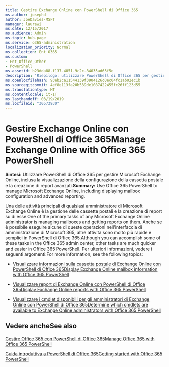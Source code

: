 ```yaml
---
title: Gestire Exchange Online con PowerShell di Office 365
ms.author: josephd
author: JoeDavies-MSFT
manager: laurawi
ms.date: 12/15/2017
ms.audience: Admin
ms.topic: hub-page
ms.service: o365-administration
localization_priority: Normal
ms.collection: Ent_O365
ms.custom:
- Ent_Office_Other
- PowerShell
ms.assetid: b23dda88-f137-4051-9c2c-84035ad63f5e
description: 'Riepilogo: utilizzare PowerShell di Office 365 per gestire Microsoft Exchange Online, inclusa la visualizzazione della configurazione della cassetta postale e la creazione di report avanzati.'
ms.openlocfilehash: 93eb2ca11544139f3904126c0ec04fc1ab02ec1b
ms.sourcegitcommit: 4ef8e113fa20b539de1087422455fc26ff123d55
ms.translationtype: HT
ms.contentlocale: it-IT
ms.lasthandoff: 03/19/2019
ms.locfileid: "30573930"
---
```

# <a name="manage-exchange-online-with-office-365-powershell"></a><span data-ttu-id="64336-103">Gestire Exchange Online con PowerShell di Office 365</span><span class="sxs-lookup"><span data-stu-id="64336-103">Manage Exchange Online with Office 365 PowerShell</span></span>

 <span data-ttu-id="64336-104">**Sintesi:** Utilizzare PowerShell di Office 365 per gestire Microsoft Exchange Online, inclusa la visualizzazione della configurazione della cassetta postale e la creazione di report avanzati.</span><span class="sxs-lookup"><span data-stu-id="64336-104">**Summary:** Use Office 365 PowerShell to manage Microsoft Exchange Online, including displaying mailbox configuration and advanced reporting.</span></span>
  
<span data-ttu-id="64336-105">Una delle attività principali di qualsiasi amministratore di Microsoft Exchange Online è la gestione delle cassette postali e la creazione di report su di esse.</span><span class="sxs-lookup"><span data-stu-id="64336-105">One of the primary tasks of any Microsoft Exchange Online administrator is managing mailboxes and getting reports on them.</span></span> <span data-ttu-id="64336-106">Anche se è possibile eseguire alcune di queste operazioni nell'interfaccia di amministrazione di Microsoft 365, altre attività sono molto più rapide e semplici in PowerShell di Office 365.</span><span class="sxs-lookup"><span data-stu-id="64336-106">Although you can accomplish some of these tasks in the Office 365 admin center, other tasks are much quicker and easier in Office 365 PowerShell.</span></span> <span data-ttu-id="64336-107">Per ulteriori informazioni, vedere i seguenti argomenti:</span><span class="sxs-lookup"><span data-stu-id="64336-107">For more information, see the following topics:</span></span>
  
- [<span data-ttu-id="64336-108">Visualizzare informazioni sulla cassetta postale di Exchange Online con PowerShell di Office 365</span><span class="sxs-lookup"><span data-stu-id="64336-108">Display Exchange Online mailbox information with Office 365 PowerShell</span></span>](https://technet.microsoft.com/it-IT/library/mt771881%28v=exchg.160%29.aspx)
    
- [<span data-ttu-id="64336-109">Visualizzare report di Exchange Online con PowerShell di Office 365</span><span class="sxs-lookup"><span data-stu-id="64336-109">Display Exchange Online reports with Office 365 PowerShell</span></span>](https://technet.microsoft.com/it-IT/library/mt771882%28v=exchg.160%29.aspx)
    
- [<span data-ttu-id="64336-110">Visualizzare i cmdlet disponibili per gli amministratori di Exchange Online con PowerShell di Office 365</span><span class="sxs-lookup"><span data-stu-id="64336-110">Determine which cmdlets are available to Exchange Online administrators with Office 365 PowerShell</span></span>](https://technet.microsoft.com/it-IT/library/mt771883%28v=exchg.160%29.aspx)
    
## <a name="see-also"></a><span data-ttu-id="64336-111">Vedere anche</span><span class="sxs-lookup"><span data-stu-id="64336-111">See also</span></span>

#### 

[<span data-ttu-id="64336-112">Gestire Office 365 con PowerShell di Office 365</span><span class="sxs-lookup"><span data-stu-id="64336-112">Manage Office 365 with Office 365 PowerShell</span></span>](manage-office-365-with-office-365-powershell.md)
  
[<span data-ttu-id="64336-113">Guida introduttiva a PowerShell di Office 365</span><span class="sxs-lookup"><span data-stu-id="64336-113">Getting started with Office 365 PowerShell</span></span>](getting-started-with-office-365-powershell.md)

